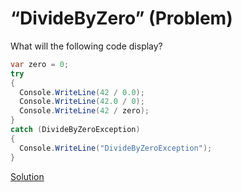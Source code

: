 # “DivideByZero” (Problem)

What will the following code display?

```cs
var zero = 0;
try
{
  Console.WriteLine(42 / 0.0);
  Console.WriteLine(42.0 / 0);
  Console.WriteLine(42 / zero);
}
catch (DivideByZeroException)
{
  Console.WriteLine("DivideByZeroException");
}
```

[Solution](./DivideByZero-S.md)